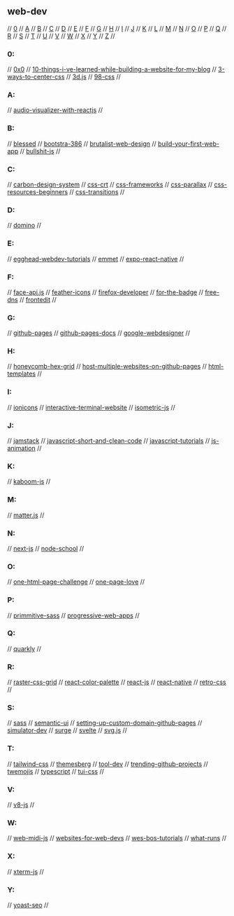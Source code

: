 ## web-dev

// [0](#0) // [A](#a) // [B](#b) // [C](#c) // [D](#d) // [E](#e) // [F](#f) // [G](#g)
// [H](#h) // [I](#i) // [J](#j) // [K](#k) // [L](#l) // [M](#m) // [N](#n) // [O](#o)
// [P](#p) // [Q](#q) // [R](#r) // [S](#s) // [T](#t) // [U](#u) // [V](#v) // [W](#w)
// [X](#x) // [Y](#y) // [Z](#z) //

### 0:
// [0x0](https://github.com/mia-0/0x0)
// [10-things-i-ve-learned-while-building-a-website-for-my-blog](https://dev.to/dkabardinov/10-things-i-ve-learned-while-building-a-website-for-my-blog-1748)
// [3-ways-to-center-css](https://www.reddit.com/r/learnjavascript/comments/mxsyc7/3_ways_to_center_anything_using_css/?utm_source=share&utm_medium=ios_app&utm_name=iossmf)
// [3d.js](https://threejs.org/)
// [98-css](https://github.com/jdan/98.css)
//

### A:
// [audio-visualizer-with-reactjs](https://medium.com/swlh/create-an-audio-visualizer-with-react-and-canvas-part-1-of-3-da414a1edfed)
//

### B:
// [blessed](https://github.com/chjj/blessed)
// [bootstra-386](https://github.com/kristopolous/BOOTSTRA.386)
// [brutalist-web-design](https://brutalist-web.design/)
// [build-your-first-web-app](https://medium.com/javascript-in-plain-english/build-your-first-web-app-how-to-get-started-from-scratch-f6ffa1507250)
// [bullshit-js](https://github.com/mourner/bullshit.js)
//

### C:
// [carbon-design-system](https://www.carbondesignsystem.com/)
// [css-crt](http://aleclownes.com/2017/02/01/crt-display.html)
// [css-frameworks](https://dev.to/theme_selection/best-css-frameworks-in-2020-1jjh)
// [css-parallax](https://medium.com/@dailyfire/pure-css-parallax-simple-tricks-da102d0ffdb9)
// [css-resources-beginners](https://dev.to/devindford/a-list-of-css-resources-for-beginners-2ff5)
// [css-transitions](https://css-tricks.com/an-interactive-guide-to-css-transitions/)
//

### D:
// [domino](https://kool.tools/domino/#0,0)
//

### E:
// [egghead-webdev-tutorials](https://egghead.io/)
// [emmet](https://emmet.io/)
// [expo-react-native](https://expo.io/)
//

### F:
// [face-api.js](https://github.com/justadudewhohacks/face-api.js/)
// [feather-icons](https://feathericons.com)
// [firefox-developer](https://www.mozilla.org/en-US/firefox/developer/)
// [for-the-badge](https://forthebadge.com/)
// [free-dns](http://freeddns.noip.com/)
// [frontedit](https://github.com/maykbrito/fronteditor)
//

### G:
// [github-pages](https://pages.github.com/)
// [github-pages-docs](https://docs.github.com/en/pages)
// [google-webdesigner](https://webdesigner.withgoogle.com)
//

### H:
// [honeycomb-hex-grid](https://github.com/flauwekeul/honeycomb)
// [host-multiple-websites-on-github-pages](https://code.likeagirl.io/how-to-host-multiple-websites-on-github-b5ed19a86dbe)
// [html-templates](https://jolly-kalam-23776e.netlify.app/)
//

### I:
// [ionicons](https://ionic.io/ionicons)
// [interactive-terminal-website](https://itnext.io/how-to-create-interactive-terminal-like-website-888bb0972288)
// [isometric-js](https://github.com/jdan/isomer)
//

### J:
// [jamstack](https://jamstack.org/)
// [javascript-short-and-clean-code](https://thecodingcompany.hashnode.dev/20-useful-javascript-tips-andtricks-for-writing-short-and-clean-code)
// [javascript-tutorials](https://medium.com/javarevisited/10-best-online-courses-to-learn-javascript-in-2020-af5ed0801645)
// [js-animation](https://www.w3schools.com/jsreF/tryit.asp?filename=tryjsref_animationstart)
//

### K:
// [kaboom-js](https://kaboomjs.com/)
//

### M:
// [matter.js](https://brm.io/matter-js/)
//

### N:
// [next-js](https://nextjs.org/)
// [node-school](https://nodeschool.io/)
//

### O:
// [one-html-page-challenge](https://onehtmlpagechallenge.com/)
// [one-page-love](https://onepagelove.com/)
//

### P:
// [primmitive-sass](https://taniarascia.github.io/primitive/index.html)
// [progressive-web-apps](https://web.dev/progressive-web-apps/)
//

### Q:
// [quarkly](https://quarkly.io/)
//

### R:
// [raster-css-grid](https://rsms.me/raster/)
// [react-color-palette](https://github.com/Wondermarin/react-color-palette)
// [react-js](https://reactjs.org/)
// [react-native](https://reactnative.dev/)
// [retro-css](https://github.com/matt-auckland/retro-css)
//

### S:
// [sass](https://sass-lang.com/)
// [semantic-ui](https://1.semantic-ui.com/)
// [setting-up-custom-domain-github-pages](https://chenhuijing.com/blog/setting-up-custom-domain-github-pages/#%F0%9F%A6%8A)
// [simulator-dev](https://simulator.dev/)
// [surge](https://surge.sh/)
// [svelte](https://svelte.dev/)
// [svg.js](https://svgjs.com/docs/3.0/)
//

### T:
// [tailwind-css](https://tailwindcss.com/)
// [themesberg](https://themesberg.com/templates/free)
// [tool-dev](https://www.toolb.dev/)
// [trending-github-projects](https://iainfreestone.com/2021/02/19/10-trending-projects-on-github-for-web-developers-19th-february-2021/)
// [twemojis](https://twemoji.twitter.com)
// [typescript](https://www.typescriptlang.org/)
// [tui-css](https://github.com/vinibiavatti1/TuiCss)
//

### V:
// [v8-js](https://v8.dev/)
//

### W:
// [web-midi-js](https://github.com/djipco/webmidi)
// [websites-for-web-devs](https://javascript.plainenglish.io/17-killer-websites-for-web-developers-13e1e30345b8)
// [wes-bos-tutorials](https://wesbos.com/courses)
// [what-runs](https://www.whatruns.com/)
//

### X:
// [xterm-js](https://xtermjs.org/)
//

### Y:
// [yoast-seo](https://yoast.com)
//

